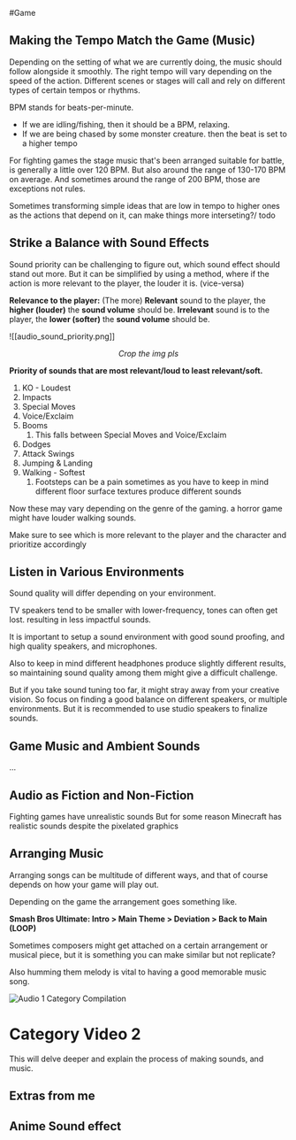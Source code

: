 #Game 
## Making the Tempo Match the Game (Music)

Depending on the setting of what we are currently doing, the music should follow alongside it smoothly. The right tempo will vary depending on the speed of the action. Different scenes or stages will call and rely on different types of certain tempos or rhythms.

BPM stands for beats-per-minute.

- If we are idling/fishing, then it should be a BPM, relaxing.
- If we are being chased by some monster creature. then the beat is set to a higher tempo

For fighting games the stage music that's been arranged suitable for battle, is generally a little over 120 BPM. But also around the range of 130-170 BPM on average. And sometimes around the range of 200 BPM, those are exceptions not rules.

Sometimes transforming simple ideas that are low in tempo to higher ones as the actions that depend on it, can make things more interseting?/ todo

## Strike a Balance with Sound Effects

Sound priority can be challenging to figure out, which sound effect should stand out more. But it can be simplified by using a method, where if the action is more relevant to the player, the louder it is. (vice-versa)

**Relevance to the player:**
(The more)
**Relevant** sound to the player, the **higher (louder)** the **sound volume** should be.
**Irrelevant** sound is to the player, the **lower (softer)** the **sound volume** should be.

![[audio_sound_priority.png]]
<center><i>Crop the img pls</i></center>

**Priority of sounds that are most relevant/loud to least relevant/soft.**
1. KO - Loudest
2. Impacts
3. Special Moves
4. Voice/Exclaim
5. Booms
	1. This falls between Special Moves and Voice/Exclaim
6. Dodges
7. Attack Swings
8. Jumping & Landing
9. Walking - Softest
	1. Footsteps can be a pain sometimes as you have to keep in mind different floor surface textures produce different sounds

Now these may vary depending on the genre of the gaming. a horror game might have louder walking sounds.

Make sure to see which is more relevant to the player and the character and prioritize accordingly

## Listen in Various Environments

Sound quality will differ depending on your environment.

TV speakers tend to be smaller with lower-frequency, tones can often get lost.
resulting in less impactful sounds.

It is important to setup a sound environment with good sound proofing, and high quality speakers, and microphones.

Also to keep in mind different headphones produce slightly different results, so maintaining sound quality among them might give a difficult challenge.

But if you take sound tuning too far, it might stray away from your creative vision.
So focus on finding a good balance on different speakers, or multiple environments.
But it is recommended to use studio speakers to finalize sounds.

## Game Music and Ambient Sounds
...


## Audio as Fiction and Non-Fiction

Fighting games have unrealistic sounds
But for some reason Minecraft has realistic sounds despite the pixelated graphics

## Arranging Music

Arranging songs can be multitude of different ways, and that of course depends on how your game will play out.

Depending on the game the arrangement goes something like.

**Smash Bros Ultimate: Intro > Main Theme > Deviation > Back to Main (LOOP)**

Sometimes composers might get attached on a certain arrangement or musical piece, but it is something you can make similar but not replicate?

Also humming them melody is vital to having a good memorable music song.

![Audio 1 Category Compilation](https://www.youtube.com/watch?v=dR9zcbWfP-w&list=PLgKCjZ2WsVLRTyQdpuEsCm0Lde5bO2WUv&index=23)

# Category Video 2

This will delve deeper and explain the process of making sounds, and music.

## Extras from me

## Anime Sound effect
